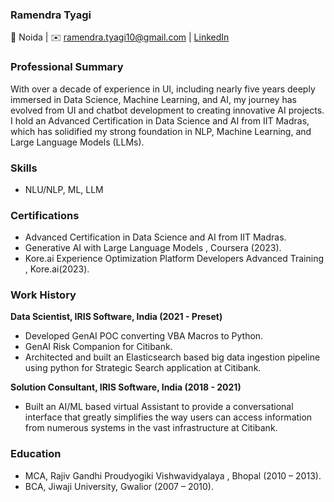 ###  Ramendra Tyagi 
📍 Noida | ✉️ ramendra.tyagi10@gmail.com | [LinkedIn](https://www.linkedin.com/in/ramendra-tyagi-47796a59/)
### Professional Summary
With over a decade of experience in UI, including nearly five years deeply immersed in Data Science, Machine Learning, and AI, my journey has evolved from UI and chatbot development to creating innovative AI projects. I hold an Advanced Certification in Data Science and AI from IIT Madras, which has solidified my strong foundation in NLP, Machine Learning, and Large Language Models (LLMs).
### Skills
- NLU/NLP, ML, LLM
### Certifications
- Advanced Certification in Data Science and AI from IIT Madras.
- Generative AI with Large Language Models , Coursera (2023).
- Kore.ai Experience Optimization Platform Developers Advanced Training , Kore.ai(2023).

###  Work History
**Data Scientist, IRIS Software, India (2021 - Preset)**
  - Developed GenAI POC converting VBA Macros to Python.
  - GenAI Risk Companion for Citibank.
  - Architected and built an Elasticsearch based big data ingestion pipeline using python for Strategic Search application at Citibank.

**Solution Consultant, IRIS Software, India (2018 - 2021)**
- Built an AI/ML based virtual Assistant to provide a conversational interface that greatly simplifies the way users can access information from numerous systems in the vast infrastructure at Citibank.

### Education
- MCA, Rajiv Gandhi Proudyogiki Vishwavidyalaya , Bhopal (2010 – 2013).
- BCA, Jiwaji University, Gwalior (2007 – 2010).

